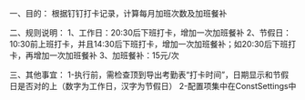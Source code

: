 一、目的：
    根据钉钉打卡记录，计算每月加班次数及加班餐补

二、规则说明：
    1、工作日：20:30后下班打卡，增加一次加班餐补
    2、节假日：10:30前上班打卡，并且14:30后下班打卡，增加一次加班餐补；如20:30后下班打卡，再增加一次加班餐补
    3、加班餐补：15元/次

三、其他事宜：
    1-执行前，需检查顶到导出考勤表“打卡时间”，日期显示和节假日是否对的上（数字为工作日，汉字为节假日）
    2-配置项集中在ConstSettings中

